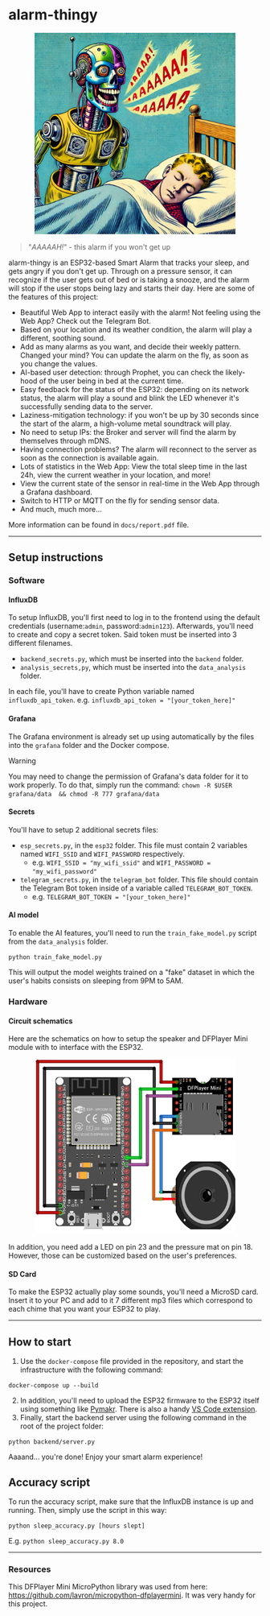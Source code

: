 # alarm-thingy

<p align="center">
  <img src="res//image.png" alt="Robot Alarm" width="400px"/>
</p>

> "_AAAAAH!_" - this alarm if you won't get up

alarm-thingy is an ESP32-based Smart Alarm that tracks your sleep, and gets angry if you don't get up. Through on a pressure sensor, it can recognize if the user gets out of bed or is taking a snooze, and the alarm will stop if the user stops being lazy and starts their day.
Here are some of the features of this project:
- Beautiful Web App to interact easily with the alarm! Not feeling using the Web App? Check out the Telegram Bot.
- Based on your location and its weather condition, the alarm will play a different, soothing sound.
- Add as many alarms as you want, and decide their weekly pattern. Changed your mind? You can update the alarm on the fly, as soon as you change the values.
- AI-based user detection: through Prophet, you can check the likely-hood of the user being in bed at the current time.
- Easy feedback for the status of the ESP32: depending on its network status, the alarm will play a sound and blink the LED whenever it's successfully sending data to the server.
- Laziness-mitigation technology: if you won't be up by 30 seconds since the start of the alarm, a high-volume metal soundtrack will play.
- No need to setup IPs: the Broker and server will find the alarm by themselves through mDNS.
- Having connection problems? The alarm will reconnect to the server as soon as the connection is available again.
- Lots of statistics in the Web App: View the total sleep time in the last 24h, view the current weather in your location, and more!
- View the current state of the sensor in real-time in the Web App through a Grafana dashboard.
- Switch to HTTP or MQTT on the fly for sending sensor data.
- And much, much more...

More information can be found in `docs/report.pdf` file.

----
## Setup instructions
### Software
#### InfluxDB
To setup InfluxDB, you'll first need to log in to the frontend using the default credentials (username:`admin`, password:`admin123`). Afterwards, you'll need to create and copy a secret token. Said token must be inserted into 3 different filenames.
- `backend_secrets.py`, which must be inserted into the `backend` folder.
- `analysis_secrets,py`, which must be inserted into the `data_analysis` folder.

In each file, you'll have to create Python variable named `influxdb_api_token`.
e.g. `influxdb_api_token = "[your_token_here]"`

#### Grafana
The Grafana environment is already set up using automatically by the files into the `grafana` folder and the Docker compose.

> [!WARNING]
> You may need to change the permission of Grafana's data folder for it to work properly.
> To do that, simply run the command:
> `chown -R $USER grafana/data  && chmod -R 777 grafana/data`

#### Secrets
You'll have to setup 2 additional secrets files:
- `esp_secrets.py`, in the `esp32` folder. This file must contain 2 variables named `WIFI_SSID` and `WIFI_PASSWORD` respectively.
    - e.g. `WIFI_SSID = "my_wifi_ssid"` and `WIFI_PASSWORD = "my_wifi_password"`
- `telegram_secrets.py`, in the `telegram_bot` folder. This file should contain the Telegram Bot token inside of a variable called `TELEGRAM_BOT_TOKEN`.
    - e.g. `TELEGRAM_BOT_TOKEN = "[your_token_here]"`

#### AI model
To enable the AI features, you'll need to run the `train_fake_model.py` script from the `data_analysis` folder.
```
python train_fake_model.py
```
This will output the model weights trained on a "fake" dataset in which the user's habits consists on sleeping from 9PM to 5AM.

### Hardware
#### Circuit schematics
Here are the schematics on how to setup the speaker and DFPlayer Mini module with to interface with the ESP32.
<p align="center">
  <img src="res//schematics.png" alt="Schematics" width="400px"/>
</p>
In addition, you need add a LED on pin 23 and the pressure mat on pin 18. However, those can be customized based on the user's preferences.

#### SD Card
To make the ESP32 actually play some sounds, you'll need a MicroSD card. Insert it to your PC and add to it 7 different mp3 files which correspond to each chime that you want your ESP32 to play.

---
## How to start
1. Use the `docker-compose` file provided in the repository, and start the infrastructure with the following command:
```
docker-compose up --build
```
2. In addition, you'll need to upload the ESP32 firmware to the ESP32 itself using something like [Pymakr](https://docs.pycom.io/pybytes/pymakr-online/). There is also a handy [VS Code extension](https://docs.pycom.io/gettingstarted/software/vscode/).
3. Finally, start the backend server using the following command in the root of the project folder:
```
python backend/server.py
```

Aaaand... you're done! Enjoy your smart alarm experience!

## Accuracy script
To run the accuracy script, make sure that the InfluxDB instance is up and running. Then, simply use the script in this way:
```
python sleep_accuracy.py [hours slept]
```
E.g. `python sleep_accuracy.py 8.0`

---
### Resources
This DFPlayer Mini MicroPython library was used from here: https://github.com/lavron/micropython-dfplayermini. It was very handy for this project.